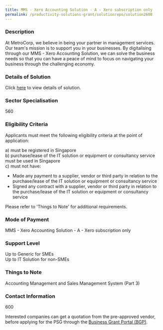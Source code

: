 ```yaml
---
title: MMS - Xero Accounting Solution - A - Xero subscription only
permalink: /productivity-solutions-grant/solutionrepo/solution2608
---
```


### Description

At MetroCorp, we believe in being your partner in management services. Our team's mission is to support you in your businesses. By digitalising through our MMS - Xero Accounting Solution, we can solve the business needs so that you can have a peace of mind to focus on navigating your business through the challenging economy.

### Details of Solution

Click <a href='METROPOLITAN MANAGEMENT SERVICES PTE. LTD.' target='_blank' rel='noopener'>here</a> to view details of solution.

### Sector Specialisation

 560 

### Eligibility Criteria

Applicants must meet the following eligibility criteria at the point of application:

a) must be registered in Singapore <br>
b) purchase/lease of the IT solution or equipment or consultancy service must be used in Singapore <br>
c) must not have:
- Made any payment to a supplier, vendor or third party in relation to the purchase/lease of the IT solution or equipment or consultancy service
- Signed any contract with a supplier, vendor or third party in relation to the purchase/lease of the IT solution or equipment or consultancy service

Please refer to 'Things to Note' for additional requirements.

### Mode of Payment
MMS - Xero Accounting Solution - A - Xero subscription only

### Support Level
Up to Generic for SMEs <br>
Up to IT Solution for non-SMEs

### Things to Note
Accounting Management and Sales Management System (Part 3)

### Contact Information
600

Interested companies can get a quotation from the pre-approved vendor, before applying for the PSG through the <a target='_blank' rel='noopener' href='https://www.businessgrants.gov.sg/'>Business Grant Portal (BGP)</a>.
